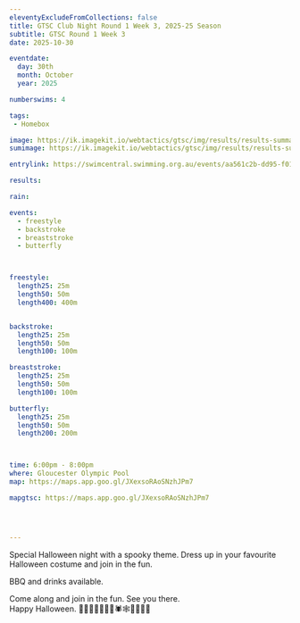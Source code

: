 ```yaml
---
eleventyExcludeFromCollections: false
title: GTSC Club Night Round 1 Week 3, 2025-25 Season
subtitle: GTSC Round 1 Week 3
date: 2025-10-30

eventdate:
  day: 30th
  month: October
  year: 2025

numberswims: 4

tags:
 - Homebox

image: https://ik.imagekit.io/webtactics/gtsc/img/results/results-summary-3.jpg
sumimage: https://ik.imagekit.io/webtactics/gtsc/img/results/results-summary-3.jpg

entrylink: https://swimcentral.swimming.org.au/events/aa561c2b-dd95-f011-b41c-7c1e5289e092/nominations

results: 

rain: 

events:
  - freestyle
  - backstroke
  - breaststroke
  - butterfly



freestyle:
  length25: 25m
  length50: 50m
  length400: 400m


backstroke:
  length25: 25m
  length50: 50m
  length100: 100m

breaststroke:
  length25: 25m
  length50: 50m
  length100: 100m

butterfly:
  length25: 25m
  length50: 50m
  length200: 200m



time: 6:00pm - 8:00pm
where: Gloucester Olympic Pool
map: https://maps.app.goo.gl/JXexsoRAoSNzhJPm7

mapgtsc: https://maps.app.goo.gl/JXexsoRAoSNzhJPm7




---
```


Special Halloween night with a spooky theme.  Dress up in your favourite Halloween costume and join in the fun.  

BBQ and drinks available.

<p>Come along and join in the fun.  See you there.</br>
Happy Halloween.  🎃👻🧛‍♂️🧟‍♂️🦇🕷️🕸️🦉🌙🔮🎃</p>


